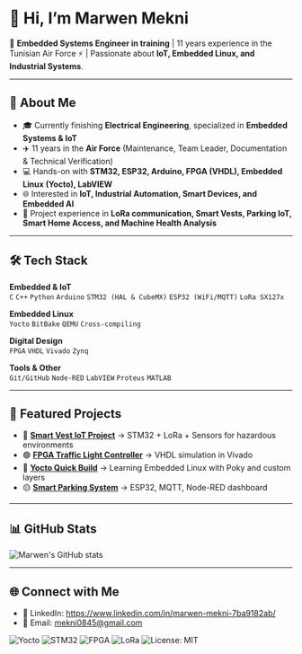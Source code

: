 # 👋 Hi, I’m Marwen Mekni  

🔧 **Embedded Systems Engineer in training** | 11 years experience in the Tunisian Air Force ⚡ | Passionate about **IoT, Embedded Linux, and Industrial Systems**.  

---

## 🚀 About Me
- 🎓 Currently finishing **Electrical Engineering**, specialized in **Embedded Systems & IoT**  
- ✈️ 11 years in the **Air Force** (Maintenance, Team Leader, Documentation & Technical Verification)  
- 💻 Hands-on with **STM32, ESP32, Arduino, FPGA (VHDL), Embedded Linux (Yocto), LabVIEW**  
- 🌐 Interested in **IoT, Industrial Automation, Smart Devices, and Embedded AI**  
- 📡 Project experience in **LoRa communication, Smart Vests, Parking IoT, Smart Home Access, and Machine Health Analysis**  

---

## 🛠️ Tech Stack

**Embedded & IoT**  
`C` `C++` `Python` `Arduino` `STM32 (HAL & CubeMX)` `ESP32 (WiFi/MQTT)` `LoRa SX127x`  

**Embedded Linux**  
`Yocto` `BitBake` `QEMU` `Cross-compiling`  

**Digital Design**  
`FPGA` `VHDL` `Vivado` `Zynq`  

**Tools & Other**  
`Git/GitHub` `Node-RED` `LabVIEW` `Proteus` `MATLAB`  

---

## 📂 Featured Projects
- 🔴 **[Smart Vest IoT Project](https://github.com/gitRaksha/SmartVest_Project.git)** → STM32 + LoRa + Sensors for hazardous environments  
- 🟢 **[FPGA Traffic Light Controller](soon)** → VHDL simulation in Vivado  
- 🔵 **[Yocto Quick Build](soon)** → Learning Embedded Linux with Poky and custom layers  
- 🟡 **[Smart Parking System](soon)** → ESP32, MQTT, Node-RED dashboard  

---

## 📊 GitHub Stats
![Marwen's GitHub stats](https://github-readme-stats.vercel.app/api?username=gitRaksha&show_icons=true&theme=tokyonight)

---

## 🌐 Connect with Me
- 💼 LinkedIn: https://www.linkedin.com/in/marwen-mekni-7ba9182ab/  
- 📧 Email: mekni0845@gmail.com

![Yocto](https://img.shields.io/badge/Yocto-Scarthgap-blue)
![STM32](https://img.shields.io/badge/STM32-Embedded-green)
![FPGA](https://img.shields.io/badge/FPGA-Vivado-orange)
![LoRa](https://img.shields.io/badge/LoRa-IoT-red)
![License: MIT](https://img.shields.io/badge/License-MIT-yellow)
